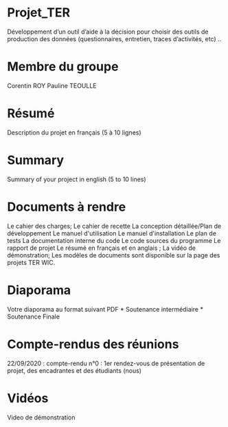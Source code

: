 # Projet_TER
Développement d’un outil d’aide à la décision pour choisir des outils de production des données (questionnaires, entretien, traces d’activités, etc) ..

# Membre du groupe
Corentin ROY Pauline TEOULLE

# Résumé
Description du projet en français (5 à 10 lignes)

# Summary
Summary of your project in english (5 to 10 lines)

# Documents à rendre
Le cahier des charges; Le cahier de recette La conception détaillée/Plan de développement Le manuel d'utilisation Le manuel d'installation Le plan de tests La documentation interne du code Le code sources du programme Le rapport de projet Le résumé en français et en anglais ; La vidéo de démonstration; Les modèles de documents sont disponible sur la page des projets TER WIC.

# Diaporama
Votre diaporama au format suivant PDF * Soutenance intermédiaire * Soutenance Finale

# Compte-rendus des réunions
22/09/2020 : compte-rendu n°0 : 1er rendez-vous de présentation de projet, des encadrantes et des étudiants (nous)

# Vidéos
Video de démonstration
